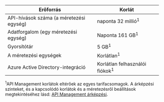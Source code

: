 | Erőforrás | Korlát |
| --- | --- |
| API-hívások száma (a méretezési egység) |naponta 32 millió<sup>1</sup> |
| Adatforgalom (egy méretezési egység) |Naponta 161 GB<sup>1</sup> |
| Gyorsítótár |5 GB<sup>1</sup> |
| A méretezési egységek |Korlátlan<sup>1</sup> |
| Azure Active Directory-integráció |Korlátlan felhasználói fiókok<sup>1</sup> |

<sup>1</sup>API Management korlátok eltérőek az egyes tarifacsomagok. A árképzési szinteket, és a kapcsolódó korlátok és a méretezésről beállítások megtekintéséhez lásd: [API Management árképzési](https://azure.microsoft.com/pricing/details/api-management/).

